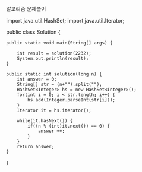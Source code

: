 알고리즘 문제풀이 

import java.util.HashSet;
import java.util.Iterator;

public class Solution {

	public static void main(String[] args) {
		
		int result = solution(2232);
		System.out.println(result);
	}
	
	public static int solution(long n) {
		int answer = 0;
		String[] str = (n+"").split("");
		HashSet<Integer> hs = new HashSet<Integer>();
		for(int i = 0; i < str.length; i++) {
			hs.add(Integer.parseInt(str[i]));
		}
		Iterator it = hs.iterator();
		
		while(it.hasNext()) {
			if((n % (int)it.next()) == 0) {
				answer ++;
			}
		}
		return answer;
	}
}